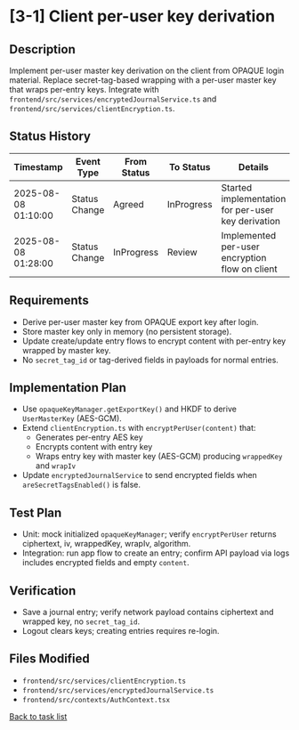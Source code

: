 # [3-1] Client per-user key derivation

## Description
Implement per-user master key derivation on the client from OPAQUE login material. Replace secret-tag-based wrapping with a per-user master key that wraps per-entry keys. Integrate with `frontend/src/services/encryptedJournalService.ts` and `frontend/src/services/clientEncryption.ts`.

## Status History
| Timestamp | Event Type | From Status | To Status | Details | User |
|-----------|------------|-------------|-----------|---------|------|
| 2025-08-08 01:10:00 | Status Change | Agreed | InProgress | Started implementation for per-user key derivation | ai-agent |
| 2025-08-08 01:28:00 | Status Change | InProgress | Review | Implemented per-user encryption flow on client | ai-agent |

## Requirements
- Derive per-user master key from OPAQUE export key after login.
- Store master key only in memory (no persistent storage).
- Update create/update entry flows to encrypt content with per-entry key wrapped by master key.
- No `secret_tag_id` or tag-derived fields in payloads for normal entries.

## Implementation Plan
- Use `opaqueKeyManager.getExportKey()` and HKDF to derive `UserMasterKey` (AES-GCM).
- Extend `clientEncryption.ts` with `encryptPerUser(content)` that:
  - Generates per-entry AES key
  - Encrypts content with entry key
  - Wraps entry key with master key (AES-GCM) producing `wrappedKey` and `wrapIv`
- Update `encryptedJournalService` to send encrypted fields when `areSecretTagsEnabled()` is false.

## Test Plan
- Unit: mock initialized `opaqueKeyManager`; verify `encryptPerUser` returns ciphertext, iv, wrappedKey, wrapIv, algorithm.
- Integration: run app flow to create an entry; confirm API payload via logs includes encrypted fields and empty `content`.

## Verification
- Save a journal entry; verify network payload contains ciphertext and wrapped key, no `secret_tag_id`.
- Logout clears keys; creating entries requires re-login.

## Files Modified
- `frontend/src/services/clientEncryption.ts`
- `frontend/src/services/encryptedJournalService.ts`
- `frontend/src/contexts/AuthContext.tsx`

[Back to task list](../tasks.md)
